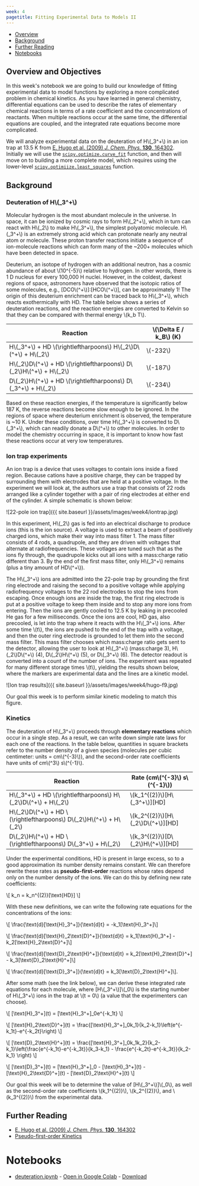 ```yaml
---
week: 4
pagetitle: Fitting Experimental Data to Models II
---
```


- [Overview](#overview-and-objectives)
- [Background](#background)
- [Further Reading](#further-reading)
- [Notebooks](#notebooks)

## Overview and Objectives

In this week's notebook we are going to build our knowledge of fitting experimental data to model functions by exploring a more complicated problem in chemical kinetics. As you have learned in general chemistry, differential equations can be used to describe the rates of elementary chemical reactions in terms of a rate coefficient and the concentrations of reactants. When multiple reactions occur at the same time, the differential equations are coupled, and the integrated rate equations become more complicated.

We will analyze experimental data on the deuteration of H\\(_3^+\\) in an ion trap at 13.5 K from [E. Hugo et al. (2009) _J. Chem. Phys._ **130**, 164302](http://dx.doi.org/10.1063/1.3089422). Initially we will use the [`scipy.optimize.curve_fit`](https://docs.scipy.org/doc/scipy/reference/generated/scipy.optimize.curve_fit.html) function, and then will move on to building a more complete model, which requires using the lower-level [`scipy.optimiize.least_squares`](https://docs.scipy.org/doc/scipy/reference/generated/scipy.optimize.least_squares.html) function.

## Background

### Deuteration of H\\(_3^+\\)

Molecular hydrogen is the most abundant molecule in the universe. In space, it can be ionized by cosmic rays to form H\\(_2^+\\), which in turn can react with H\\(_2\\) to make H\\(_3^+\\), the simplest polyatomic molecule. H\\(_3^+\\) is an extremely strong acid which can protonate nearly any neutral atom or molecule. These proton transfer reactions initiate a sequence of ion-molecule reactions which can form many of the ~200+ molecules which have been detected in space.

Deuterium, an isotope of hydrogen with an additional neutron, has a cosmic abundance of about \\(10^{-5}\\) relative to hydrogen. In other words, there is 1 D nucleus for every 100,000 H nuclei. However, in the coldest, darkest regions of space, astronomers have observed that the isotopic ratios of some molecules, e.g., \[DCO\\(^+\\)\]:\[HCO\\(^+\\)\], can be approximately 1! The origin of this deuterium enrichment can be traced back to H\\(_3^+\\), which reacts exothermically with HD. The table below shows a series of deuteration reactions, and the reaction energies are converted to Kelvin so that they can be compared with thermal energy \\(k_b T\\).

| Reaction | \\(\Delta E / k_B\\) (K) |
| --- | --- |
| H\\(_3^+\\) + HD \\(\rightleftharpoons\\) H\\(_2\\)D\\(^+\\) + H\\(_2\\) | \\(-232\\) |
| H\\(_2\\)D\\(^+\\) + HD \\(\rightleftharpoons\\) D\\(_2\\)H\\(^+\\) + H\\(_2\\) | \\(-187\\) |
| D\\(_2\\)H\\(^+\\) + HD \\(\rightleftharpoons\\) D\\(_3^+\\) + H\\(_2\\) | \\(-234\\) |

Based on these reaction energies, if the temperature is significantly below 187 K, the reverse reactions become slow enough to be ignored. In the regions of space where deuterium enrichment is observed, the temperature is ~10 K. Under these conditions, over time H\\(_3^+\\) is converted to D\\(_3^+\\), which can readily donate a D\\(^+\\) to other molecules. In order to model the chemistry occurring in space, it is important to know how fast these reactions occur at very low temperatures.

### Ion trap experiments

An ion trap is a device that uses voltages to contain ions inside a fixed region. Because cations have a positive charge, they can be trapped by surrounding them with electrodes that are held at a positive voltage. In the experiment we will look at, the authors use a trap that consists of 22 rods arranged like a cylinder together with a pair of ring electrodes at either end of the cylinder. A simple schematic is shown below:

![22-pole ion trap]({{ site.baseurl }}/assets/images/week4/iontrap.jpg)

In this experiment, H\\(_2\\) gas is fed into an electrical discharge to produce ions (this is the ion source). A voltage is used to extract a beam of positively charged ions, which make their way into mass filter 1. The mass filter consists of 4 rods, a quadrupole, and they are driven with voltages that alternate at radiofrequencies. These votlages are tuned such that as the ions fly through, the quadrupole kicks out all ions with a mass:charge ratio different than 3. By the end of the first mass filter, only H\\(_3^+\\) remains (plus a tiny amount of HD\\(^+\\)).

The H\\(_3^+\\) ions are admitted into the 22-pole trap by grounding the first ring electrode and raising the second to a positive voltage while applying radiofrequency voltages to the 22 rod electrodes to stop the ions from escaping. Once enough ions are inside the trap, the first ring electrode is put at a positive voltage to keep them inside and to stop any more ions from entering. Then the ions are gently cooled to 12.5 K by leaking in precooled He gas for a few milliseconds. Once the ions are cool, HD gas, also precooled, is let into the trap where it reacts with the H\\(_3^+\\) ions. After some time \\(t\\), the ions are pushed to the end of the trap with a voltage, and then the outer ring electrode is grounded to let them into the second mass filter. This mass filter chooses which mass:charge ratio gets sent to the detector, allowing the user to look at H\\(_3^+\\) (mass:charge 3), H\\(_2\\)D\\(^+\\) (4), D\\(_2\\)H\\(^+\\) (5), or D\\(_3^+\\) (6). The detector readout is converted into a count of the number of ions. The experiment was repeated for many different storage times \\(t\\), yielding the results shown below, where the markers are experimental data and the lines are a kinetic model.

![Ion trap results]({{ site.baseurl }}/assets/images/week4/hugo-f9.jpg)

Our goal this week is to perform similar kinetic modeling to match this figure.

### Kinetics

The deuteration of H\\(_3^+\\) proceeds through **elementary reactions** which occur in a single step. As a result, we can write down simple rate laws for each one of the reactions. In the table below, quantities in square brackets refer to the number density of a given species (molecules per cubic centimeter: units = cm\\(^{-3}\\)), and the second-order rate coefficients have units of cm\\(^3\\) s\\(^{-1}\\).

| Reaction | Rate (cm\\(^{-3}\\) s\\(^{-1}\\)) |
| --- | --- |
| H\\(_3^+\\) + HD \\(\rightleftharpoons\\) H\\(_2\\)D\\(^+\\) + H\\(_2\\) | \\(k_1^{(2)}\\)\[H\\(_3^+\\)\]\[HD\] |
| H\\(_2\\)D\\(^+\\) + HD \\(\rightleftharpoons\\) D\\(_2\\)H\\(^+\\) + H\\(_2\\) | \\(k_2^{(2)}\\)\[H\\(_2\\)D\\(^+\\)\]\[HD\] |
| D\\(_2\\)H\\(^+\\) + HD \\(\rightleftharpoons\\) D\\(_3^+\\) + H\\(_2\\) | \\(k_3^{(2)}\\)\[D\\(_2\\)H\\(^+\\)\]\[HD\] |

Under the experimental conditions, HD is present in large excess, so to a good approximation its number density remains constant. We can therefore rewrite these rates as **pseudo-first-order** reactions whose rates depend only on the number density of the ions. We can do this by defining new rate coefficients:

\\[ k_n = k_n^{(2)}[\text{HD}] \\]

With these new definitions, we can write the following rate equations for the concentrations of the ions:

\\[ \frac{\text{d}[\text{H}_3^+]}{\text{d}t} = -k_1[\text{H}_3^+]\\]

\\[ \frac{\text{d}[\text{H}_2\text{D}^+]}{\text{d}t} = k_1[\text{H}_3^+] - k_2[\text{H}_2\text{D}^+]\\]

\\[ \frac{\text{d}[\text{D}_2\text{H}^+]}{\text{d}t} = k_2[\text{H}_2\text{D}^+] - k_3[\text{D}_2\text{H}^+]\\]

\\[ \frac{\text{d}[\text{D}_3^+]}{\text{d}t} = k_3[\text{D}_2\text{H}^+]\\].

After some math (see the link below), we can derive these integrated rate equations for each molecule, where \[H\\(_3^+\\)\]\\(_0\\) is the starting number of H\\(_3^+\\) ions in the trap at \\(t = 0\\) (a value that the experimenters can choose).

\\[ \[\text{H}_3^+\](t) = \[\text{H}_3^+\]_0e^{-k_1t}  \\]

\\[ \[\text{H}_2\text{D}^+\](t) = \frac{\[\text{H}_3^+\]_0k_1}{k_2-k_1}\left(e^{-k_1t}-e^{-k_2t}\right)  \\]

\\[ \[\text{D}_2\text{H}^+\](t) = \frac{\[\text{H}_3^+\]_0k_1k_2}{k_2-k_1}\left(\frac{e^{-k_1t}-e^{-k_3t}}{k_3-k_1} - \frac{e^{-k_2t}-e^{-k_3t}}{k_2-k_1} \right)  \\]

\\[ \[\text{D}_3^+\](t) = \[\text{H}_3^+\]_0 - \[\text{H}_3^+\](t) - \[\text{H}_2\text{D}^+\](t) - [\text{D}_2\text{H}^+\](t) \\]

Our goal this week will be to determine the value of \[H\\(_3^+\\)\]\\(_0\\), as well as the second-order rate coefficients \\(k_1^{(2)}\\), \\(k_2^{(2)}\\), and \\(k_3^{(2)}\\) from the experimental data.

## Further Reading

- [E. Hugo et al. (2009) _J. Chem. Phys._ **130**, 164302](http://dx.doi.org/10.1063/1.3089422)
- [Pseudo-first-order Kinetics](https://chem.libretexts.org/Bookshelves/Physical_and_Theoretical_Chemistry_Textbook_Maps/Supplemental_Modules_(Physical_and_Theoretical_Chemistry)/Kinetics/02%3A_Reaction_Rates/2.08%3A_Second-Order_Reactions/2.8.01%3A_Pseudo-1st-order_reactions)


# Notebooks

- [deuteration.ipynb](https://github.com/kncrabtree/che155/blob/master/_notebooks/week4/deuteration.ipynb) - [Open in Google Colab](https://colab.research.google.com/github/kncrabtree/che155/blob/master/_notebooks/week4/deuteration.ipynb) - [Download](https://raw.githubusercontent.com/kncrabtree/che155/master/_notebooks/week4/deuteration.ipynb)
